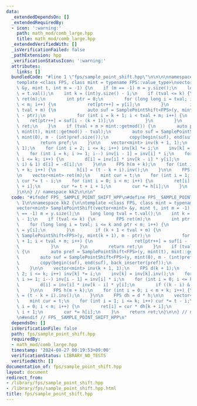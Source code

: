 ```yaml
---
data:
  _extendedDependsOn: []
  _extendedRequiredBy:
  - icon: ':warning:'
    path: math_mod/comb_large.hpp
    title: math_mod/comb_large.hpp
  _extendedVerifiedWith: []
  _isVerificationFailed: false
  _pathExtension: hpp
  _verificationStatusIcon: ':warning:'
  attributes:
    links: []
  bundledCode: "#line 1 \"fps/sample_point_shift.hpp\"\n\n\n\nnamespace kk2 {\n\n\
    template <class FPS, class mint = typename FPS::value_type>\nvector<mint> SamplePointShift(vector<mint>\
    \ &y, mint t, int m = -1) {\n    if (m == -1) m = y.size();\n    long long tval\
    \ = t.val();\n    int k = (int)y.size() - 1;\n    if (tval <= k) {\n        FPS\
    \ ret(m);\n        int ptr = 0;\n        for (long long i = tval; i <= k and ptr\
    \ < m; i++) {\n            ret[ptr++] = y[i];\n        }\n        if (k + 1 <\
    \ tval + m) {\n            auto suf = SamplePointShift<FPS>(y, mint(k + 1), m\
    \ - ptr);\n            for (int i = k + 1; i < tval + m; i++) {\n            \
    \    ret[ptr++] = suf[i - (k + 1)];\n            }\n        }\n        return\
    \ ret;\n    }\n    if (tval + m > mint::getmod()) {\n        auto pref = SamplePointShift<FPS>(y,\
    \ mint(t), mint::getmod() - tval);\n        auto suf = SamplePointShift<FPS>(y,\
    \ mint(0), m - (int)pref.size());\n        copy(begin(suf), end(suf), back_inserter(pref));\n\
    \        return pref;\n    }\n\n    vector<mint> inv(k + 1, 1);\n    FPS d(k +\
    \ 1);\n    for (int i = 2; i <= k; i++) inv[k] *= i;\n    inv[k] = inv[k].inv();\n\
    \    for (int i = k; i >= 1; i--) inv[i - 1] = inv[i] * i;\n    for (int i = 0;\
    \ i <= k; i++) {\n        d[i] = inv[i] * inv[k - i] * y[i];\n        if ((k -\
    \ i) & 1) d[i] = -d[i];\n    }\n\n    FPS h(m + k);\n    for (int i = 0; i < m\
    \ + k; i++) {\n        h[i] = (t - k + i).inv();\n    }\n\n    FPS dh = d * h;\n\
    \n    vector<mint> ret(m);\n    mint cur = t;\n    for (int i = 1; i <= k; i++)\
    \ cur *= t - i;\n    for (int i = 0; i < m; i++) {\n        ret[i] = cur * dh[k\
    \ + i];\n        cur *= t + i + 1;\n        cur *= h[i];\n    }\n    return ret;\n\
    }\n\n} // namespace kk2\n\n\n"
  code: "#ifndef FPS__SAMPLE_POINT_SHIFT_HPP\n#define FPS__SAMPLE_POINT_SHIFT_HPP\
    \ 1\n\nnamespace kk2 {\n\ntemplate <class FPS, class mint = typename FPS::value_type>\n\
    vector<mint> SamplePointShift(vector<mint> &y, mint t, int m = -1) {\n    if (m\
    \ == -1) m = y.size();\n    long long tval = t.val();\n    int k = (int)y.size()\
    \ - 1;\n    if (tval <= k) {\n        FPS ret(m);\n        int ptr = 0;\n    \
    \    for (long long i = tval; i <= k and ptr < m; i++) {\n            ret[ptr++]\
    \ = y[i];\n        }\n        if (k + 1 < tval + m) {\n            auto suf =\
    \ SamplePointShift<FPS>(y, mint(k + 1), m - ptr);\n            for (int i = k\
    \ + 1; i < tval + m; i++) {\n                ret[ptr++] = suf[i - (k + 1)];\n\
    \            }\n        }\n        return ret;\n    }\n    if (tval + m > mint::getmod())\
    \ {\n        auto pref = SamplePointShift<FPS>(y, mint(t), mint::getmod() - tval);\n\
    \        auto suf = SamplePointShift<FPS>(y, mint(0), m - (int)pref.size());\n\
    \        copy(begin(suf), end(suf), back_inserter(pref));\n        return pref;\n\
    \    }\n\n    vector<mint> inv(k + 1, 1);\n    FPS d(k + 1);\n    for (int i =\
    \ 2; i <= k; i++) inv[k] *= i;\n    inv[k] = inv[k].inv();\n    for (int i = k;\
    \ i >= 1; i--) inv[i - 1] = inv[i] * i;\n    for (int i = 0; i <= k; i++) {\n\
    \        d[i] = inv[i] * inv[k - i] * y[i];\n        if ((k - i) & 1) d[i] = -d[i];\n\
    \    }\n\n    FPS h(m + k);\n    for (int i = 0; i < m + k; i++) {\n        h[i]\
    \ = (t - k + i).inv();\n    }\n\n    FPS dh = d * h;\n\n    vector<mint> ret(m);\n\
    \    mint cur = t;\n    for (int i = 1; i <= k; i++) cur *= t - i;\n    for (int\
    \ i = 0; i < m; i++) {\n        ret[i] = cur * dh[k + i];\n        cur *= t +\
    \ i + 1;\n        cur *= h[i];\n    }\n    return ret;\n}\n\n} // namespace kk2\n\
    \n#endif // FPS__SAMPLE_POINT_SHIFT_HPP\n"
  dependsOn: []
  isVerificationFile: false
  path: fps/sample_point_shift.hpp
  requiredBy:
  - math_mod/comb_large.hpp
  timestamp: '2024-08-27 00:19:53+09:00'
  verificationStatus: LIBRARY_NO_TESTS
  verifiedWith: []
documentation_of: fps/sample_point_shift.hpp
layout: document
redirect_from:
- /library/fps/sample_point_shift.hpp
- /library/fps/sample_point_shift.hpp.html
title: fps/sample_point_shift.hpp
---
```

